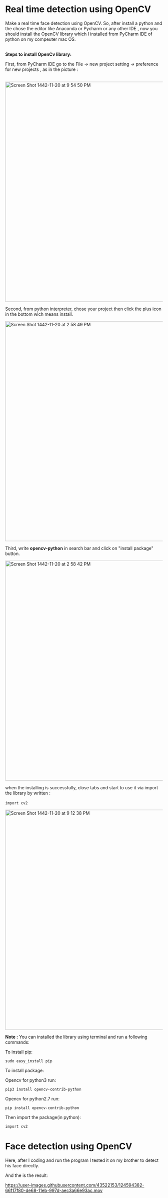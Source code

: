 # Real time detection using OpenCV 
Make a real time face detection using OpenCV. 
So, after install a python and the chose the editor like Anaconda or Pycharm or any other IDE , now you should install the OpenCV library which I installed from PyCharm IDE of python on my compeuter mac OS. <br></br>

**Steps to install OpenCv library:** 

First, from PyCharm IDE go to the File -> new project setting -> preference for new projects , as in the picture :<br></br>

<img width="700" alt="Screen Shot 1442-11-20 at 9 54 50 PM" src="https://user-images.githubusercontent.com/43522153/124016043-e0fbb180-d9ed-11eb-9691-8742e5d7be2f.png">


Second, from python interpreter, chose your project then click the plus icon in the bottom wich means install.  


<img width="700" alt="Screen Shot 1442-11-20 at 2 58 49 PM" src="https://user-images.githubusercontent.com/43522153/124008116-c1ac5680-d9e4-11eb-8f59-a8769f82b635.png">


Third, write **opencv-python** in search bar and click on "install package" button.

<img width="700" alt="Screen Shot 1442-11-20 at 2 58 42 PM" src="https://user-images.githubusercontent.com/43522153/124007443-0d123500-d9e4-11eb-9a53-7877f98279a4.png">


when the installing is successfully, close tabs and start to use it via import the library by written :  <br></br>
`
import cv2
`


<img width="700" alt="Screen Shot 1442-11-20 at 9 12 38 PM" src="https://user-images.githubusercontent.com/43522153/124011693-f3272100-d9e8-11eb-8475-69461852c9c9.png">

**Note :** You can installed the library using terminal and run a following commands:  

To install pip:  
```
sudo easy_install pip
```

To install  package:  

Opencv for python3 run:      

```
pip3 install opencv-contrib-python
```

Opencv for python2.7 run:    
``` 
pip install opencv-contrib-python
````

Then import the package(in python):  

```
import cv2
```

# Face detection using OpenCV

Here, after I coding and run the program I tested it on my brother to detect his face directly.

And the is the result:


https://user-images.githubusercontent.com/43522153/124594382-66f17f80-de68-11eb-997d-aec3a66e93ac.mov




 


